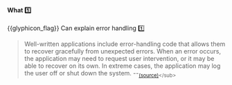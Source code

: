 <div id="title">

#### What :one:

</div>

<span id="prereqs"></span>

<span id="outcomes">{{glyphicon_flag}} Can explain error handling :one:</span>

<div id="body">

> Well-written applications include error-handling code that allows them to recover gracefully from unexpected errors. When an error occurs, the application may need to request user intervention, or it may be able to recover on its own. In extreme cases, the application may log the user off or shut down the system. --<sub>[(source)](https://msdn.microsoft.com/en-us/library/windows/desktop/ms679320(v=vs.85).aspx)</sub>

</div>

<div id="extras">
</div>